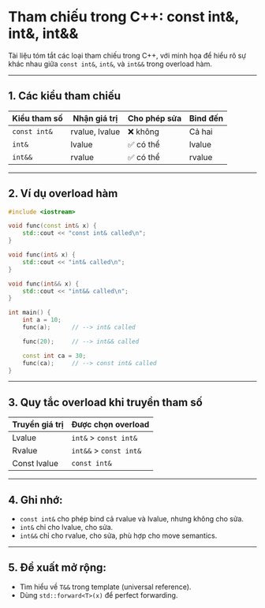 # Tham chiếu trong C++: const int&, int&, int&&

Tài liệu tóm tắt các loại tham chiếu trong C++, với minh họa để hiểu rõ sự khác nhau giữa `const int&`, `int&`, và `int&&` trong overload hàm.

---

## 1. Các kiểu tham chiếu

| Kiểu tham số        | Nhận giá trị      | Cho phép sửa | Bind đến     |
|---------------------|-------------------|--------------|-------------|
| `const int&`        | rvalue, lvalue     | ❌ không     | Cả hai       |
| `int&`              | lvalue             | ✅ có thể    | lvalue        |
| `int&&`             | rvalue             | ✅ có thể    | rvalue        |

---

## 2. Ví dụ overload hàm

```cpp
#include <iostream>

void func(const int& x) {
    std::cout << "const int& called\n";
}

void func(int& x) {
    std::cout << "int& called\n";
}

void func(int&& x) {
    std::cout << "int&& called\n";
}

int main() {
    int a = 10;
    func(a);      // --> int& called

    func(20);     // --> int&& called

    const int ca = 30;
    func(ca);     // --> const int& called
}
```

---

## 3. Quy tắc overload khi truyền tham số

| Truyền giá trị     | Được chọn overload       |
|------------------|---------------------------|
| Lvalue           | `int&` > `const int&`     |
| Rvalue           | `int&&` > `const int&`    |
| Const lvalue     | `const int&`              |

---

## 4. Ghi nhớ:

- `const int&` cho phép bind cả rvalue và lvalue, nhưng không cho sửa.
- `int&` chỉ cho lvalue, cho sửa.
- `int&&` chỉ cho rvalue, cho sửa, phù hợp cho move semantics.

---

## 5. Đề xuất mở rộng:

- Tìm hiểu về `T&&` trong template (universal reference).
- Dùng `std::forward<T>(x)` để perfect forwarding.
